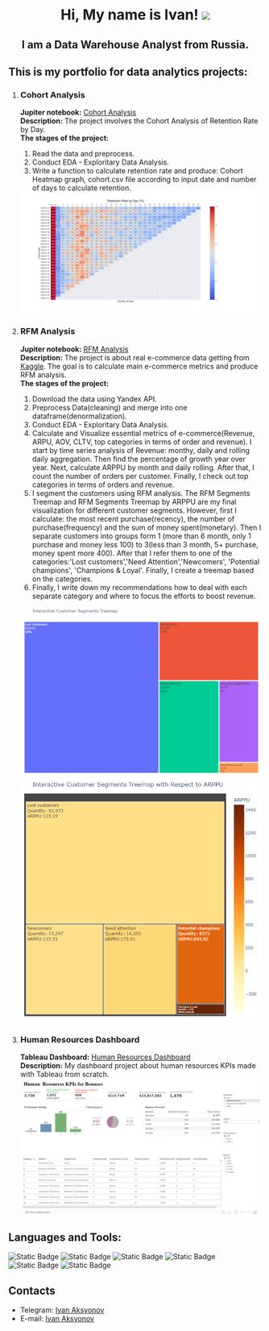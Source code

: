 <h1 align="center">Hi, My name is Ivan!
<img src="https://github.com/blackcater/blackcater/raw/main/images/Hi.gif" height="32"/>
</h1>
<h2 align="center">I am a Data Warehouse Analyst from Russia.</h2>

<h2>This is my portfolio for data analytics projects:</h2>
<ol>
   <li>
      <h3>Cohort Analysis</h3>
      <p>
      <strong>Jupiter notebook:</strong> <a href="Cohort_Analysis/cohort_analysis_project.ipynb">Cohort Analysis</a><br>
      <strong>Description:</strong> The project involves the Cohort Analysis of Retention Rate by Day.<br>
      <strong>The stages of the project:</strong>
      <ol type="1">
         <li>Read the data and preprocess.</li>
         <li>Conduct EDA - Exploritary Data Analysis.</li>
         <li>Write a function to calculate retention rate and produce: Cohort Heatmap graph, cohort.csv file according to input date and number of days to calculate retention.</li>
      </ol>
      <img src="Cohort_Analysis/data/Cohort.png">
      </p>
   </li>
   <li>
      <h3>RFM Analysis</h3>
      <p>
      <strong>Jupiter notebook:</strong> <a href="Olist E-commerce metrics and RFM analysis/aksyonov_project.ipynb">RFM Analysis</a><br>
      <strong>Description:</strong> The project is about real e-commerce data getting from <a href="https://www.kaggle.com/datasets/olistbr/brazilian-ecommerce">Kaggle</a>. The goal is to calculate main e-commerce metrics and produce RFM analysis.<br>
      <strong>The stages of the project:</strong>
         <ol type="1">
            <li>Download the data using Yandex API.</li>
            <li>Preprocess Data(cleaning) and merge into one dataframe(denormalization).</li>
            <li>Conduct EDA - Exploritary Data Analysis.</li>
            <li>Calculate and Visualize essential metrics of e-commerce(Revenue, ARPU, AOV, CLTV, top categories in terms of order and revenue). I start by time series analysis of Revenue: monthy, daily and rolling daily aggregation. Then find the percentage of growth year over year. Next, calculate ARPPU by month and daily rolling. After that, I count the number of orders per customer. Finally, I check out top categories in terms of orders and revenue.</li>
            <li>I segment the customers using RFM analysis. The RFM Segments Treemap and RFM Segments Treemap by ARPPU are my final visualization for different customer segments. However, first I calculate: the most recent purchase(recency), the number of purchase(frequency) and the sum of money spent(monetary). Then I separate customers into groups form 1 (more than 6 month, only 1 purchase and money less 100) to 3(less than 3 month, 5+ purchase, money spent more 400). After that I refer them to one of the categories:'Lost customers','Need Attention','Newcomers', 'Potential champions', 'Champions & Loyal'. Finally, I create a treemap based on the categories.</li>
            <li>Finally, I write down my recommendations how to deal with each separate category and where to focus the efforts to boost revenue.</li>
         </ol><br>
      <img width="600" src="Olist E-commerce metrics and RFM analysis/pictures/newplot.png"><br>
      <img width="600" src="Olist E-commerce metrics and RFM analysis/pictures/newplot 2.png">
      </p>
   </li>
   <li>
      <h3>Human Resources Dashboard</h3>
      <p>
      <strong>Tableau Dashboard:</strong> <a href="https://public.tableau.com/app/profile/ivan2501/viz/HRKPIsforBonuses/Dashboard1">Human Resources Dashboard</a><br>
      <strong>Description:</strong> My dashboard project about human resources KPIs made with Tableau from scratch.<br>
      <img src="Tableau Dashboard Picture/HR Dashboard.png">
      </p>
   </li>
</ol>
<h2>Languages and Tools:</h2>
<div style="
  display: inline;
">
  <img alt="Static Badge" src="https://img.shields.io/badge/Python-000000?color=2222AF">
  <img alt="Static Badge" src="https://img.shields.io/badge/SQL-000000?color=FFA126">
  <img alt="Static Badge" src="https://img.shields.io/badge/Power%20BI-000000?color=EFF617">
  <img alt="Static Badge" src="https://img.shields.io/badge/Tableau-000000?color=1a699e">
  <img alt="Static Badge" src="https://img.shields.io/badge/Redash-000000?color=FF8C52">
  <img alt="Static Badge" src="https://img.shields.io/badge/Statistics-000000?color=A81919">
</div>
<h2>Contacts</h2>
<ul>
   <li>
      Telegram: <a href="https://t.me/ivan_aksyonov">Ivan Aksyonov</a>
   </li>
   <li>
      E-mail: <a href="mailto:ivan_aksyonov@inbox.ru">Ivan Aksyonov</a>
   </li>
</ul>
